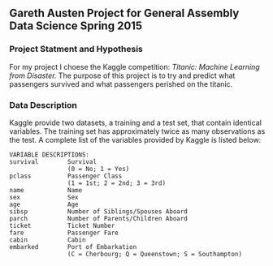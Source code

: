 ## Gareth Austen Project for General Assembly Data Science Spring 2015

### Project Statment and Hypothesis

For my project I choese the Kaggle competition: *Titanic: Machine Learning from Disaster.* The purpose 
of this project is to try and predict what passengers survived and what passengers perished on the titanic.


### Data Description

Kaggle provide two datasets, a training and a test set, that contain identical variables. The training set 
has approximately twice as many observations as the test. A complete list of the variables provided by Kaggle 
is listed below:

```
VARIABLE DESCRIPTIONS:
survival        Survival
                (0 = No; 1 = Yes)
pclass          Passenger Class
                (1 = 1st; 2 = 2nd; 3 = 3rd)
name            Name
sex             Sex
age             Age
sibsp           Number of Siblings/Spouses Aboard
parch           Number of Parents/Children Aboard
ticket          Ticket Number
fare            Passenger Fare
cabin           Cabin
embarked        Port of Embarkation
                (C = Cherbourg; Q = Queenstown; S = Southampton)
```

